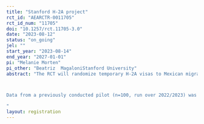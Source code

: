 ```yaml
---
title: "Stanford H-2A project"
rct_id: "AEARCTR-0011705"
rct_id_num: "11705"
doi: "10.1257/rct.11705-3.0"
date: "2023-08-12"
status: "on_going"
jel: ""
start_year: "2023-08-14"
end_year: "2027-01-01"
pi: "Melanie Morten"
pi_other: "Beatriz  MagaloniStanford University"
abstract: "The RCT will randomize temporary H-2A visas to Mexican migrants. Recruits will receive work contracts of between 2-6 months to work in agricultural farms in the US. We will follow laborers who did and didn't receive the visa, alongside their households in Mexico, to understand the impact of migrating on their livelihoods and income. By following those who did and did not receive visas, we will measure whether providing short-term legal migration deters irregular migration and quantify whether income from seasonal migration is being used or can be invested in origin communities to alleviate poverty, improve livelihoods, and enhance educational opportunities. We also will understand the impact of migrating on political and civic attitudes; community cohesiveness, norms of social reciprocity; and experiences of violence and exploitation.

Data from a previously conducted pilot (n=100, run over 2022/2023) was used only to compute power tests for the current project. 
"
layout: registration
---
```


